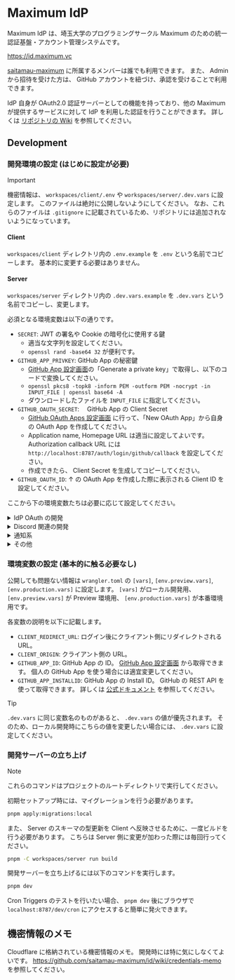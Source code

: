 # Maximum IdP

Maximum IdP は、埼玉大学のプログラミングサークル Maximum のための統一認証基盤・アカウント管理システムです。

<https://id.maximum.vc>

[saitamau-maximum](https://github.com/saitamau-maximum) に所属するメンバーは誰でも利用できます。
また、 Admin から招待を受けた方は、 GitHub アカウントを紐づけ、承認を受けることで利用できます。

IdP 自身が OAuth2.0 認証サーバーとしての機能を持っており、他の Maximum が提供するサービスに対して IdP を利用した認証を行うことができます。
詳しくは [リポジトリの Wiki](https://github.com/saitamau-maximum/id/wiki/oauth-docs) を参照してください。

## Development

### 開発環境の設定 (はじめに設定が必要)

> [!IMPORTANT]
> 機密情報は、 `workspaces/client/.env` や `workspaces/server/.dev.vars` に設定します。
> このファイルは絶対に公開しないようにしてください。
> なお、これらのファイルは `.gitignore` に記載されているため、リポジトリには追加されないようになっています。

#### Client

`workspaces/client` ディレクトリ内の `.env.example` を `.env` という名前でコピーします。
基本的に変更する必要はありません。

#### Server

`workspaces/server` ディレクトリ内の `.dev.vars.example` を `.dev.vars` という名前でコピーし、変更します。

必須となる環境変数は以下の通りです。

- `SECRET`: JWT の署名や Cookie の暗号化に使用する鍵
  - 適当な文字列を設定してください。
  - `openssl rand -base64 32` が便利です。
- `GITHUB_APP_PRIVKEY`: GitHub App の秘密鍵
  - [GitHub App 設定画面](https://github.com/organizations/saitamau-maximum/settings/apps/maximum-auth)の「Generate a private key」で取得し、以下のコードで変換してください。
  - `openssl pkcs8 -topk8 -inform PEM -outform PEM -nocrypt -in INPUT_FILE | openssl base64 -A`
  - ダウンロードしたファイルを `INPUT_FILE` に指定してください。
- `GITHUB_OAUTH_SECRET`:　 GitHub App の Client Secret
  - [GitHub OAuth Apps 設定画面](https://github.com/settings/developers) に行って、「New OAuth App」から自身の OAuth App を作成してください。
  - Application name, Homepage URL は適当に設定してよいです。 Authorization callback URL には `http://localhost:8787/auth/login/github/callback` を設定してください。
  - 作成できたら、 Client Secret を生成してコピーしてください。
- `GITHUB_OAUTH_ID`: ↑ の OAuth App を作成した際に表示される Client ID を設定してください。

ここから下の環境変数たちは必要に応じて設定してください。

<details>
<summary>IdP OAuth の開発</summary>

- `PRIVKEY_FOR_OAUTH`: IdP OAuth 内で使用する秘密鍵
  - <https://api.id.maximum.vc/oauth/util/keygen> へアクセスして生成してください。

</details>

<details>
<summary>Discord 関連の開発</summary>

- `DISCORD_OAUTH_ID`: Discord OAuth の Client ID
- `DISCORD_OAUTH_SECRET`: Discord OAuth の Client Secret
- `DISCORD_BOT_TOKEN`: Discord Bot のトークン
- `DISCORD_GUILD_ID`: Discord Bot を追加するサーバーの ID
- `DISCORD_CALENDAR_CHANNEL_ID`: Calendar の通知を送信する Discord チャンネルの ID

Discord Developer Portal (<https://discord.com/developers/applications>) から新しくアプリケーションを作成してください。
Bot タブの Public bot を有効にしてから、 Installation タブの Installation Contexts で User Install と Guild Install の両方を有効にしてください。
その後設定画面の OAuth2 タブから Client ID と Client Secret を取得してください。
Redirect URL として、 `http://localhost:8787/auth/login/discord/callback` を設定してください。

Bot を作成する場合、自身の管理するサーバーに Bot を追加してください。
また、 Bot タブから TOKEN を生成してください。
Bot の追加については、 `DISCORD_OAUTH_ID`, `DISCORD_GUILD_ID` を指定したら、 `pnpm dev` を実行し、ブラウザで `http://localhost:8787/discord/add-bot` にアクセスすることで bot を追加できます。
念のため、自分が管理しているサーバーが選択されていることを確認してください。

Guild ID と Channel ID は、ブラウザで Discord を開いたときに URL に表示されます。
`https://discord.com/channels/<Guild ID>/<Channel ID>` です。

</details>

<details>
<summary>通知系</summary>

- `CALENDAR_NOTIFY_WEBHOOK_URL`: Calendar の追加・更新時に通知を受け取る Webhook URL

</details>

<details>
<summary>その他</summary>

(なし)

</details>

### 環境変数の設定 (基本的に触る必要なし)

公開しても問題ない情報は `wrangler.toml` の `[vars]`, `[env.preview.vars]`, `[env.production.vars]` に設定します。
`[vars]` がローカル開発用、 `[env.preview.vars]` が Preview 環境用、 `[env.production.vars]` が本番環境用です。

各変数の説明を以下に記載します。

- `CLIENT_REDIRECT_URL`: ログイン後にクライアント側にリダイレクトされる URL。
- `CLIENT_ORIGIN`: クライアント側の URL。
- `GITHUB_APP_ID`: GitHub App の ID。 [GitHub App 設定画面](https://github.com/organizations/saitamau-maximum/settings/apps/maximum-auth) から取得できます。 個人の GitHub App を使う場合には適宜変更してください。
- `GITHUB_APP_INSTALLID`: GitHub App の Install ID。 GitHub の REST API を使って取得できます。 詳しくは [公式ドキュメント](https://docs.github.com/ja/apps/creating-github-apps/authenticating-with-a-github-app/authenticating-as-a-github-app-installation) を参照してください。

> [!TIP]
> `.dev.vars` に同じ変数名のものがあると、 `.dev.vars` の値が優先されます。
> そのため、ローカル開発時にこちらの値を変更したい場合には、 `.dev.vars` に設定してください。

### 開発サーバーの立ち上げ

> [!NOTE]
> これらのコマンドはプロジェクトのルートディレクトリで実行してください。

初期セットアップ時には、マイグレーションを行う必要があります。

```bash
pnpm apply:migrations:local
```

また、 Server のスキーマの型更新を Client へ反映させるために、一度ビルドを行う必要があります。
こちらは Server 側に変更が加わった際には毎回行ってください。

```bash
pnpm -C workspaces/server run build
```

開発サーバーを立ち上げるには以下のコマンドを実行します。

```bash
pnpm dev
```

Cron Triggers のテストを行いたい場合、 `pnpm dev` 後にブラウザで `localhost:8787/dev/cron` にアクセスすると簡単に発火できます。

## 機密情報のメモ

Cloudflare に格納されている機密情報のメモ。
開発時には特に気にしなくてよいです。
<https://github.com/saitamau-maximum/id/wiki/credentials-memo> を参照してください。
